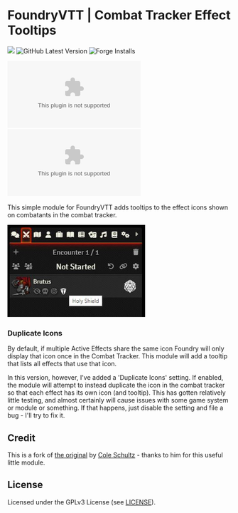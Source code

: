 # FoundryVTT | Combat Tracker Effect Tooltips
![](https://img.shields.io/badge/Foundry-v11-informational)
![GitHub Latest Version](https://img.shields.io/github/v/release/dor-fvtt-released-modules/combat-tracker-effect-tooltips?sort=semver)
![Forge Installs](https://img.shields.io/badge/dynamic/json?label=Forge%20Installs&query=package.installs&suffix=%25&url=https%3A%2F%2Fforge-vtt.com%2Fapi%2Fbazaar%2Fpackage%2Fct-effect-tooltips&colorB=4aa94a)

![GitHub All Releases](https://img.shields.io/github/downloads/dor-fvtt-released-modules/combat-tracker-effect-tooltips/module.zip)
![Latest Release Download Count](https://img.shields.io/github/downloads/dor-fvtt-released-modules/combat-tracker-effect-tooltips/latest/module.zip)

This simple module for FoundryVTT adds tooltips to the effect icons shown on combatants in the combat tracker.

![Preview](https://raw.githubusercontent.com/dor-fvtt-released-modules/combat-tracker-effect-tooltips/master/preview-v10.jpg)

### Duplicate Icons
By default, if multiple Active Effects share the same icon Foundry will only display that icon once in the Combat Tracker. This module will add a tooltip that lists all effects that use that icon.

In this version, however, I've added a 'Duplicate Icons' setting. If enabled, the module will attempt to instead duplicate the icon in the combat tracker so that each effect has its own icon (and tooltip). This has gotten relatively little testing, and almost certainly will cause issues with some game system or module or something. If that happens, just disable the setting and file a bug - I'll try to fix it.


## Credit
This is a fork of [the original](https://github.com/schultzcole/FVTT-Combat-Tracker-Effects-Tooltips) by [Cole Schultz](https://github.com/schultzcole) - thanks to him for this useful little module.

## License

Licensed under the GPLv3 License (see [LICENSE](LICENSE)).
